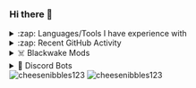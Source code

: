 ### Hi there 👋

<details>
  <summary>:zap: Languages/Tools I have experience with</summary>
  
  Code:
  
  <img src="https://cdn.icon-icons.com/icons2/2415/PNG/512/csharp_original_logo_icon_146578.png" alt="csharp" width="40" height="40"/>
  <img src="https://cdn3.iconfinder.com/data/icons/logos-and-brands-adobe/512/267_Python-512.png" alt="python" width="40" height="40"/>
  <img src="https://cdn.icon-icons.com/icons2/2108/PNG/512/javascript_icon_130900.png" alt="javascript" width="40" height="40"/>
  <img src="https://cdn.icon-icons.com/icons2/2415/PNG/512/html_original_wordmark_logo_icon_146478.png" alt="html5" width="40" height="40"/>
  
  Modelling & Animaton:
  
  <img src="https://download.blender.org/branding/community/blender_community_badge_white.svg" alt="blender" width="40" height="40"/>
  
  Game engines:
  
  <img src="https://raw.githubusercontent.com/kenangundogan/fontisto/036b7eca71aab1bef8e6a0518f7329f13ed62f6b/icons/svg/brand/unreal-engine.svg" alt="unreal" width="40" height="40"/>
  <img src="https://www.vectorlogo.zone/logos/unity3d/unity3d-icon.svg" alt="unity" width="40" height="40"/>
  
  Operating systems:
  
  <img src="https://cdn.icon-icons.com/icons2/46/PNG/128/linux_penguin_animal_9362.png" alt="linux" width="40" height="40"/>
  <img src="https://cdn.icon-icons.com/icons2/836/PNG/512/Windows_Phone_icon-icons.com_66782.png" alt="windows" width="40" height="40"/>
  
  Environments:
  
  <img src="https://cdn.icon-icons.com/icons2/2415/PNG/512/nodejs_original_wordmark_logo_icon_146412.png" alt="nodejs" width="40" height="40"/>
  
  Databases:
  
  <img src="https://cdn.icon-icons.com/icons2/2415/PNG/512/postgresql_original_wordmark_logo_icon_146392.png" alt="postgresql" width="40" height="40"/>
  <img src="https://cdn.icon-icons.com/icons2/2415/PNG/512/mysql_original_wordmark_logo_icon_146417.png" alt="mysql" width="40" height="40"/>

</details>

<details>
  <summary>:zap: Recent GitHub Activity</summary>
  
<!--START_SECTION:activity-->
1. 🎉 Merged PR [#8](https://github.com/cheesenibbles123/OliverbotPublic/pull/8) in [cheesenibbles123/OliverbotPublic](https://github.com/cheesenibbles123/OliverbotPublic)
2. 🗣 Commented on [#20](https://github.com/cheesenibbles123/Alternion-BW-mod/issues/20) in [cheesenibbles123/Alternion-BW-mod](https://github.com/cheesenibbles123/Alternion-BW-mod)
3. ❗️ Closed issue [#20](https://github.com/cheesenibbles123/Alternion-BW-mod/issues/20) in [cheesenibbles123/Alternion-BW-mod](https://github.com/cheesenibbles123/Alternion-BW-mod)
4. ❗️ Closed issue [#16](https://github.com/cheesenibbles123/Alternion-BW-mod/issues/16) in [cheesenibbles123/Alternion-BW-mod](https://github.com/cheesenibbles123/Alternion-BW-mod)
5. 🗣 Commented on [#16](https://github.com/cheesenibbles123/Alternion-BW-mod/issues/16) in [cheesenibbles123/Alternion-BW-mod](https://github.com/cheesenibbles123/Alternion-BW-mod)
<!--END_SECTION:activity-->

</details>

<details>
  <summary>☠️ Blackwake Mods</summary>
  
-  <a href="https://github.com/cheesenibbles123/Alternion-BW-mod">Alternion</a>
  
-  <a href="https://github.com/cheesenibbles123/Original-CharacterCustomization-thingy-bw-mod">The one that started it all</a>
    
-  <a href="https://github.com/cheesenibbles123/-BW---MainMenuCharacterRotator">Character Rotator</a>
  
-  <a href="https://github.com/cheesenibbles123/customEliteBadges">Custom Elite Badges</a>

-  <a href="https://github.com/cheesenibbles123/customFlags">Custom Flags</a>

-  <a href="https://github.com/cheesenibbles123/customSailSkins">Custom Sail Skins</a>

 </details>
 
 <details>
  <summary>🤖 Discord Bots</summary>
  
-  <a href="https://github.com/cheesenibbles123/OliverbotPublic">Oliverbot</a>

-  <a href="https://github.com/cheesenibbles123/TheHolyHammer">The Holy Hammer</a>

 </details>

<img src="https://github-readme-stats.vercel.app/api/top-langs?username=cheesenibbles123&show_icons=true&locale=en&layout=compact" alt="cheesenibbles123" />
<img src="https://github-readme-stats.vercel.app/api?username=cheesenibbles123" alt="cheesenibbles123" />

<!--
**cheesenibbles123/cheesenibbles123** is a ✨ _special_ ✨ repository because its `README.md` (this file) appears on your GitHub profile.

Here are some ideas to get you started:

- 🔭 I’m currently working on ...
- 🌱 I’m currently learning ...
- 👯 I’m looking to collaborate on ...
- 🤔 I’m looking for help with ...
- 💬 Ask me about ...
- 📫 How to reach me: ...
- 😄 Pronouns: ...
- ⚡ Fun fact: ...
-->
